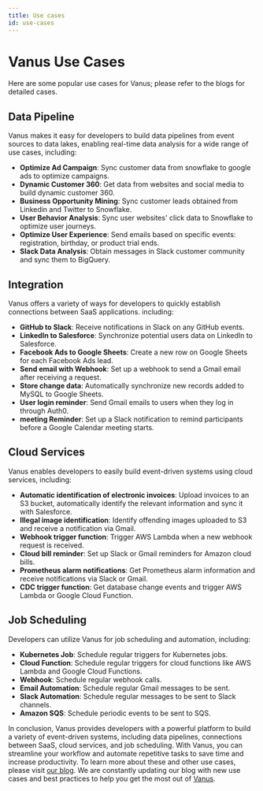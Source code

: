 ```yaml
---
title: Use cases
id: use-cases
---
```


# Vanus Use Cases

Here are some popular use cases for Vanus; please refer to the blogs for detailed cases.


## Data Pipeline

Vanus makes it easy for developers to build data pipelines from event sources to data lakes, enabling real-time data analysis for a wide range of use cases, including:

- **Optimize Ad Campaign**: Sync customer data from snowflake to google ads to optimize campaigns.
- **Dynamic Customer 360**: Get data from websites and social media to build dynamic customer 360.
- **Business Opportunity Mining**: Sync customer leads obtained from Linkedin and Twitter to Snowflake.
- **User Behavior Analysis**: Sync user websites' click data to Snowflake to optimize user journeys.
- **Optimize User Experience**: Send emails based on specific events: registration, birthday, or product trial ends.
- **Slack Data Analysis**: Obtain messages in Slack customer community and sync them to BigQuery.

## Integration

Vanus offers a variety of ways for developers to quickly establish connections between SaaS applications. including:

- **GitHub to Slack**: Receive notifications in Slack on any GitHub events.
- **LinkedIn to Salesforce**: Synchronize potential users data on LinkedIn to Salesforce.
- **Facebook Ads to Google Sheets**: Create a new row on Google Sheets for each Facebook Ads lead.
- **Send email with Webhook**: Set up a webhook to send a Gmail email after receiving a request.
- **Store change data**: Automatically synchronize new records added to MySQL to Google Sheets.
- **User login reminder**: Send Gmail emails to users when they log in through Auth0.
- **meeting Reminder**: Set up a Slack notification to remind participants before a Google Calendar meeting starts.

## Cloud Services

Vanus enables developers to easily build event-driven systems using cloud services, including:

- **Automatic identification of electronic invoices**: Upload invoices to an S3 bucket, automatically identify the relevant information and sync it with Salesforce.
- **Illegal image identification**: Identify offending images uploaded to S3 and receive a notification via Gmail.
- **Webhook trigger function**: Trigger AWS Lambda when a new webhook request is received.
- **Cloud bill reminder**: Set up Slack or Gmail reminders for Amazon cloud bills.
- **Prometheus alarm notifications**: Get Prometheus alarm information and receive notifications via Slack or Gmail.
- **CDC trigger function**: Get database change events and trigger AWS Lambda or Google Cloud Function.

## Job Scheduling

Developers can utilize Vanus for job scheduling and automation, including:

- **Kubernetes Job**: Schedule regular triggers for Kubernetes jobs.
- **Cloud Function**: Schedule regular triggers for cloud functions like AWS Lambda and Google Cloud Functions.
- **Webhook**: Schedule regular webhook calls.
- **Email Automation**: Schedule regular Gmail messages to be sent.
- **Slack Automation**: Schedule regular messages to be sent to Slack channels.
- **Amazon SQS**: Schedule periodic events to be sent to SQS.

In conclusion, Vanus provides developers with a powerful platform to build a variety of event-driven systems, including
data pipelines, connections between SaaS, cloud services, and job scheduling. With Vanus, you can streamline your
workflow and automate repetitive tasks to save time and increase productivity. To learn more about these and other
use cases, please visit [our blog](https://www.vanus.ai/blog/). We are constantly updating our blog with new use cases and best practices to help
you get the most out of [Vanus](https://www.Vanus.ai).
